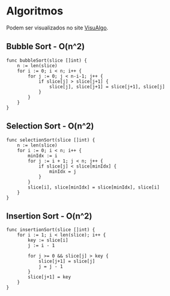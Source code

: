 # Algoritmos

Podem ser visualizados no site [VisuAlgo](https://visualgo.net/en/sorting).

## Bubble Sort - O(n^2)

```golang
func bubbleSort(slice []int) {
	n := len(slice)
	for i := 0; i < n; i++ {
		for j := 0; j < n-i-1; j++ {
			if slice[j] > slice[j+1] {
				slice[j], slice[j+1] = slice[j+1], slice[j]
			}
		}
	}
}
```

## Selection Sort - O(n^2)

```golang
func selectionSort(slice []int) {
	n := len(slice)
	for i := 0; i < n; i++ {
		minIdx := i
		for j := i + 1; j < n; j++ {
			if slice[j] < slice[minIdx] {
				minIdx = j
			}
		}
		slice[i], slice[minIdx] = slice[minIdx], slice[i]
	}
}
```

## Insertion Sort - O(n^2)

```golang
func insertionSort(slice []int) {
	for i := 1; i < len(slice); i++ {
		key := slice[i]
		j := i - 1

		for j >= 0 && slice[j] > key {
			slice[j+1] = slice[j]
			j = j - 1
		}
		slice[j+1] = key
	}
}
```
